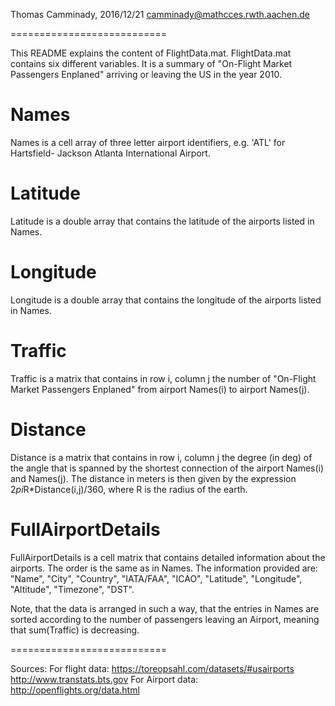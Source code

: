 Thomas Camminady, 2016/12/21
camminady@mathcces.rwth.aachen.de

===========================

This README explains the content of 
FlightData.mat. FlightData.mat contains six
different variables. It is a summary of 
"On-Flight Market Passengers Enplaned"
arriving or leaving the US in the year 2010.

Names
===========================
Names is a cell array of three letter airport 
identifiers, e.g. 'ATL' for Hartsfield-
Jackson Atlanta International Airport.

Latitude
===========================
Latitude is a double array that contains the 
latitude of the airports listed in Names.

Longitude
===========================
Longitude is a double array that contains 
the longitude of the airports listed in 
Names.

Traffic
===========================
Traffic is a matrix that contains in row i,
column j the number of "On-Flight 
Market Passengers Enplaned" from 
airport Names(i) to airport Names(j).

Distance
===========================
Distance is a matrix that contains in row i,
column j the degree (in deg) of the 
angle that is spanned by the shortest
connection of the airport Names(i) 
and Names(j). The distance in meters
is then given by the expression 
2*pi*R*Distance(i,j)/360, where R 
is the radius of the earth.

FullAirportDetails
===========================
FullAirportDetails is a cell matrix that 
contains detailed information about the
airports. The order is the same as in 
Names. The information provided are:
"Name", "City", "Country", "IATA/FAA", 
"ICAO", "Latitude", "Longitude", 
"Altitude", "Timezone", "DST".

Note, that the data is arranged in such a way,
that the entries in Names are sorted 
according to the number of passengers 
leaving an Airport, meaning that sum(Traffic) 
is decreasing.

===========================

Sources:
For flight data:
    https://toreopsahl.com/datasets/#usairports
    http://www.transtats.bts.gov
For Airport data:
    http://openflights.org/data.html
  
